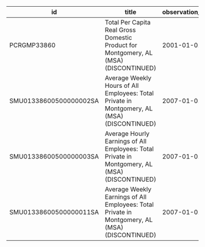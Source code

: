| id                     | title                                                                                          | observation_start   | observation_end   |
|------------------------|------------------------------------------------------------------------------------------------|---------------------|-------------------|
| PCRGMP33860            | Total Per Capita Real Gross Domestic Product for Montgomery, AL (MSA) (DISCONTINUED)           | 2001-01-01          | 2017-01-01        |
| SMU01338600500000002SA | Average Weekly Hours of All Employees: Total Private in Montgomery, AL (MSA) (DISCONTINUED)    | 2007-01-01          | 2022-03-01        |
| SMU01338600500000003SA | Average Hourly Earnings of All Employees: Total Private in Montgomery, AL (MSA) (DISCONTINUED) | 2007-01-01          | 2022-03-01        |
| SMU01338600500000011SA | Average Weekly Earnings of All Employees: Total Private in Montgomery, AL (MSA) (DISCONTINUED) | 2007-01-01          | 2022-03-01        |